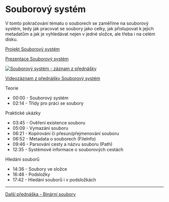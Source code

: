 # Souborový systém

V tomto pokračování tématu o souborech se zaměříme na souborový systém, tedy jak pracovat se soubory jako celky, jak přistupovat k jejich metadatům a jak je vyhledávat nejen v jedné složce, ale třeba i na celém disku.

[Projekt Souborový systém](https://github.com/PetrVobornik/prednasky/tree/master/ZakladyCs/10-SouborovySystem/Soubory2)

[Prezentace Souborový systém](https://github.com/PetrVobornik/prednasky/blob/master/ZakladyCs/10-SouborovySystem/soubory-system.ppsx)

[![Souborový systém - záznam z přednášky](https://img.youtube.com/vi/MDE4WeNkCaM/0.jpg)](https://youtu.be/MDE4WeNkCaM)

[Videozáznam z přednášky Souborový systém](https://youtu.be/MDE4WeNkCaM)


Teorie
* 00:00 - Souborový systém
* 02:14 - Třídy pro práci se soubory

Praktické ukázky
* 03:45 - Ověření existence souboru
* 05:09 - Vymazání souboru
* 06:21 - Kopírování či přesun/přejmenování souboru
* 06:52 - Metadata o souborech (FileInfo)
* 09:46 - Parsování cesty a názvu souboru (Path)
* 12:35 - Systémové informace o souborových cestách

Hledání souborů
* 14:36 - Soubory ve složce
* 16:48 - Podsložky
* 17:42 - Hledání souborů i v podsložkách

---

[Další přednáška - Binární soubory](https://github.com/PetrVobornik/prednasky/tree/master/ZakladyCs/11-SouboryBinarni)

